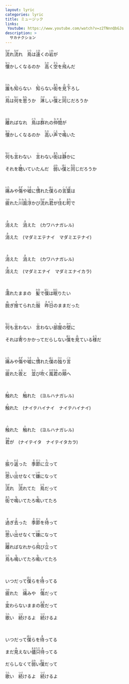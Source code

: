 ```yaml
---
layout: lyric
categories: lyric
title: ミュージック
links:
 Youtube: https://www.youtube.com/watch?v=z2TNnnQbGJs
description: >
  サカナクション
---
```


<ruby>流<rt>なが</rt></ruby>れ<ruby>流<rt>なが</rt></ruby>れ　<ruby>鳥<rt>とり</rt></ruby>は<ruby>遠<rt>とお</rt></ruby>くの<ruby>岩<rt>いわ</rt></ruby>が

<ruby>懐<rt>なつ</rt></ruby>かしくなるのか　<ruby>高<rt>たか</rt></ruby>く<ruby>空<rt>そら</rt></ruby>を<ruby>飛<rt>と</rt></ruby>んだ

<br>

<ruby>誰<rt>だれ</rt></ruby>も<ruby>知<rt>し</rt></ruby>らない　<ruby>知<rt>し</rt></ruby>らない<ruby>街<rt>まち</rt></ruby>を<ruby>見下<rt>みお</rt></ruby>ろし

<ruby>鳥<rt>とり</rt></ruby>は<ruby>何<rt>なに</rt></ruby>を<ruby>思<rt>おも</rt></ruby>うか　<ruby>淋<rt>さび</rt></ruby>しい<ruby>僕<rt>ぼく</rt></ruby>と<ruby>同<rt>おな</rt></ruby>じだろうか

<br>

<ruby>離<rt>はな</rt></ruby>ればなれ　<ruby>鳥<rt>とり</rt></ruby>は<ruby>群<rt>む</rt></ruby>れの<ruby>仲間<rt>なかま</rt></ruby>が

<ruby>懐<rt>なつ</rt></ruby>かしくなるのか　<ruby>高<rt>たか</rt></ruby>い<ruby>声<rt>こえ</rt></ruby>で<ruby>鳴<rt>な</rt></ruby>いた

<br>

<ruby>何<rt>なに</rt></ruby>も<ruby>言<rt>い</rt></ruby>わない　<ruby>言<rt>い</rt></ruby>わない<ruby>街<rt>まち</rt></ruby>は<ruby>静<rt>しず</rt></ruby>かに

それを<ruby>聴<rt>き</rt></ruby>いていたんだ　<ruby>弱<rt>よわ</rt></ruby>い<ruby>僕<rt>ぼく</rt></ruby>と<ruby>同<rt>おな</rt></ruby>じだろうか

<br>

<ruby>痛<rt>いた</rt></ruby>みや<ruby>傷<rt>きず</rt></ruby>や<ruby>嘘<rt>うそ</rt></ruby>に<ruby>慣<rt>な</rt></ruby>れた<ruby>僕<rt>ぼく</rt></ruby>らの<ruby>言葉<rt>ことば</rt></ruby>は

<ruby>疲<rt>つか</rt></ruby>れた<ruby>川面<rt>かわも</rt></ruby><ruby>浮<rt>う</rt></ruby>かび<ruby>流<rt>なが</rt></ruby>れ<ruby>君<rt>きみ</rt></ruby>が<ruby>住<rt>す</rt></ruby>む<ruby>町<rt>まち</rt></ruby>で

<br>

<ruby>消<rt>き</rt></ruby>えた　<ruby>消<rt>き</rt></ruby>えた　(カワハナガレル)

<ruby>消<rt>き</rt></ruby>えた　(マダミエテナイ　マダミエテナイ)

<br>

<ruby>消<rt>き</rt></ruby>えた　<ruby>消<rt>き</rt></ruby>えた　(カワハナガレル)

<ruby>消<rt>き</rt></ruby>えた　(マダミエナイ　マダミエナイカラ)

<br>

<ruby>濡<rt>ぬ</rt></ruby>れたままの　<ruby>髪<rt>かみ</rt></ruby>で<ruby>僕<rt>ぼく</rt></ruby>は<ruby>眠<rt>ねむ</rt></ruby>りたい

<ruby>脱<rt>ぬ</rt></ruby>ぎ<ruby>捨<rt>す</rt></ruby>てられた<ruby>服<rt>ふく</rt></ruby>　<ruby>昨日<rt>きのう</rt></ruby>のままだった

<br>

<ruby>何<rt>なに</rt></ruby>も<ruby>言<rt>い</rt></ruby>わない　<ruby>言<rt>い</rt></ruby>わない<ruby>部屋<rt>へや</rt></ruby>の<ruby>壁<rt>かべ</rt></ruby>に

それは<ruby>寄<rt>よ</rt></ruby>りかかってだらしない<ruby>僕<rt>ぼく</rt></ruby>を<ruby>見<rt>み</rt></ruby>ている<ruby>様<rt>よう</rt></ruby>だ

<br>

<ruby>痛<rt>いた</rt></ruby>みや<ruby>傷<rt>きず</rt></ruby>や<ruby>嘘<rt>うそ</rt></ruby>に<ruby>慣<rt>な</rt></ruby>れた<ruby>僕<rt>ぼく</rt></ruby>の<ruby>独<rt>ひと</rt></ruby>り<ruby>言<rt>ごと</rt></ruby>

<ruby>疲<rt>つか</rt></ruby>れた<ruby>夜<rt>よる</rt></ruby>と　<ruby>並<rt>なら</rt></ruby>び<ruby>吹<rt>ふ</rt></ruby>く<ruby>風<rt>かぜ</rt></ruby><ruby>君<rt>きみ</rt></ruby>の<ruby>頬<rt>ほお</rt></ruby>へ

<br>

<ruby>触<rt>ふ</rt></ruby>れた　<ruby>触<rt>ふ</rt></ruby>れた　(ヨルハナガレル)

<ruby>触<rt>ふ</rt></ruby>れた　(ナイテハイナイ　ナイテハイナイ)

<br>

<ruby>触<rt>ふ</rt></ruby>れた　<ruby>触<rt>ふ</rt></ruby>れた　(ヨルハナガレル)

<ruby>君<rt>きみ</rt></ruby>が　(ナイテイタ　ナイテイタカラ)

<br>

<ruby>振<rt>ふ</rt></ruby>り<ruby>返<rt>かえ</rt></ruby>った　<ruby>季<rt>き</rt>節<rt>せつ</rt></ruby>に<ruby>立<rt>た</rt></ruby>って

<ruby>思<rt>おも</rt></ruby>い<ruby>出<rt>だ</rt></ruby>せなくて<ruby>嫌<rt>いや</rt></ruby>になって

<ruby>流<rt>なが</rt></ruby>れ　<ruby>流<rt>なが</rt></ruby>れてた　<ruby>鳥<rt>とり</rt></ruby>だって

<ruby>街<rt>まち</rt></ruby>で<ruby>鳴<rt>な</rt></ruby>いてたろ<ruby>鳴<rt>な</rt></ruby>いてたろ

<br>

<ruby>過<rt>す</rt></ruby>ぎ<ruby>去<rt>さ</rt></ruby>った　<ruby>季<rt>き</rt>節<rt>せつ</rt></ruby>を<ruby>待<rt>ま</rt></ruby>って

<ruby>思<rt>おも</rt></ruby>い<ruby>出<rt>だ</rt></ruby>せなくて<ruby>嫌<rt>いや</rt></ruby>になって

<ruby>離<rt>はな</rt></ruby>ればなれから<ruby>飛<rt>と</rt></ruby>び<ruby>立<rt>た</rt></ruby>って

<ruby>鳥<rt>とり</rt></ruby>も<ruby>鳴<rt>な</rt></ruby>いてたろ<ruby>鳴<rt>な</rt></ruby>いてたろ

<br>

いつだって<ruby>僕<rt>ぼく</rt></ruby>らを<ruby>待<rt>ま</rt></ruby>ってる

<ruby>疲<rt>つか</rt></ruby>れた　<ruby>痛<rt>いた</rt></ruby>みや　<ruby>傷<rt>きず</rt></ruby>だって

<ruby>変<rt>か</rt></ruby>わらないままの<ruby>夜<rt>よる</rt></ruby>だって

<ruby>歌<rt>うた</rt></ruby>い　<ruby>続<rt>つづ</rt></ruby>けるよ　<ruby>続<rt>つづ</rt></ruby>けるよ

<br>

いつだって<ruby>僕<rt>ぼく</rt></ruby>らを<ruby>待<rt>ま</rt></ruby>ってる

まだ<ruby>見<rt>み</rt></ruby>えない<ruby>儘<rt>まま</rt></ruby><ruby>只<rt>ただ</rt></ruby><ruby>待<rt>ま</rt></ruby>ってる

だらしなくて<ruby>弱<rt>よわ</rt></ruby>い<ruby>僕<rt>ぼく</rt></ruby>だって

<ruby>歌<rt>うた</rt></ruby>い　<ruby>続<rt>つづ</rt></ruby>けるよ　<ruby>続<rt>つづ</rt></ruby>けるよ
